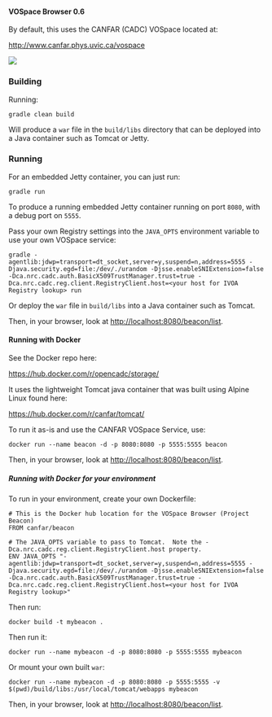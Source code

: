 #### VOSpace Browser 0.6

By default, this uses the CANFAR (CADC) VOSpace located at:

<a rel="external" href="http://www.canfar.phys.uvic.ca/vospace">http://www.canfar.phys.uvic.ca/vospace</a>

<a href="https://travis-ci.org/opencadc/storage"><img src="https://travis-ci.org/opencadc/storage.svg?branch=0.6" /></a>


### Building

Running:

`gradle clean build`

Will produce a `war` file in the `build/libs` directory that can be deployed into a Java container such as Tomcat or Jetty.


### Running

For an embedded Jetty container, you can just run:

`gradle run`

To produce a running embedded Jetty container running on port `8080`, with a debug port on `5555`.

Pass your own Registry settings into the `JAVA_OPTS` environment variable to use your own VOSpace service:

`gradle -agentlib:jdwp=transport=dt_socket,server=y,suspend=n,address=5555 -Djava.security.egd=file:/dev/./urandom -Djsse.enableSNIExtension=false -Dca.nrc.cadc.auth.BasicX509TrustManager.trust=true -Dca.nrc.cadc.reg.client.RegistryClient.host=<your host for IVOA Registry lookup> run`

Or deploy the `war` file in `build/libs` into a Java container such as Tomcat.

Then, in your browser, look at <a href="http://localhost:8080/beacon/list">http://localhost:8080/beacon/list</a>.

#### Running with Docker

See the Docker repo here:

<a rel="external" href="https://hub.docker.com/r/opencadc/storage/">https://hub.docker.com/r/opencadc/storage/</a>

It uses the lightweight Tomcat java container that was built using Alpine Linux found here:

<a href="https://hub.docker.com/r/canfar/tomcat/" rel="external">https://hub.docker.com/r/canfar/tomcat/</a>

To run it as-is and use the CANFAR VOSpace Service, use:

`docker run --name beacon -d -p 8080:8080 -p 5555:5555 beacon`

Then, in your browser, look at <a href="http://localhost:8080/beacon/list">http://localhost:8080/beacon/list</a>.

##### Running with Docker for your environment

To run in your environment, create your own Dockerfile:

```
# This is the Docker hub location for the VOSpace Browser (Project Beacon)
FROM canfar/beacon

# The JAVA_OPTS variable to pass to Tomcat.  Note the -Dca.nrc.cadc.reg.client.RegistryClient.host property.
ENV JAVA_OPTS "-agentlib:jdwp=transport=dt_socket,server=y,suspend=n,address=5555 -Djava.security.egd=file:/dev/./urandom -Djsse.enableSNIExtension=false -Dca.nrc.cadc.auth.BasicX509TrustManager.trust=true -Dca.nrc.cadc.reg.client.RegistryClient.host=<your host for IVOA Registry lookup>"
```

Then run:

`docker build -t mybeacon .`

Then run it:

`docker run --name mybeacon -d -p 8080:8080 -p 5555:5555 mybeacon`

Or mount your own built `war`:

`docker run --name mybeacon -d -p 8080:8080 -p 5555:5555 -v $(pwd)/build/libs:/usr/local/tomcat/webapps mybeacon`

Then, in your browser, look at <a href="http://localhost:8080/beacon/list">http://localhost:8080/beacon/list</a>.
